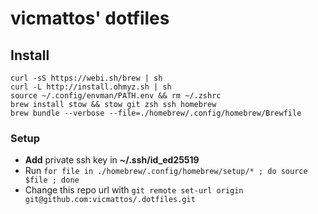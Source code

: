 # vicmattos' dotfiles

## Install
```
curl -sS https://webi.sh/brew | sh
curl -L http://install.ohmyz.sh | sh
source ~/.config/envman/PATH.env && rm ~/.zshrc
brew install stow && stow git zsh ssh homebrew
brew bundle --verbose --file=./homebrew/.config/homebrew/Brewfile
```

### Setup
- **Add** private ssh key in **~/.ssh/id_ed25519**
- Run `for file in ./homebrew/.config/homebrew/setup/* ; do source $file ; done`
- Change this repo url with `git remote set-url origin git@github.com:vicmattos/.dotfiles.git`
